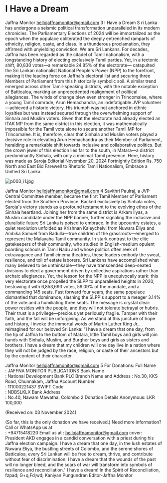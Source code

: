 # I Have a Dream

Jaffna Monitor
hellojaffnamonitor@gmail.com
3
I Have a Dream
S
ri Lanka has undergone a seismic political 
transformation unparalleled in its modern chronicles. 
The Parliamentary Elections of 2024 will be immortalized 
as the epoch when the populace obliterated the deeply 
entrenched ramparts of ethnicity, religion, caste, and 
class. In a thunderous proclamation, they affirmed with 
unyielding conviction: We are Sri Lankans.
For decades, Jaffna has been regarded as the citadel 
of Tamil nationalism, with a longstanding history of 
electing exclusively Tamil parties. Yet, in a tectonic shift, 
80,830 votes—a remarkable 24.85% of the electorate—
catapulted the Sri Lankan nationalist National People's 
Power (NPP) to the forefront, making it the leading force 
on Jaffna's electoral list and securing three Members of 
Parliament from this historically symbolic soil. A similar 
trend emerged across other Tamil-speaking districts, 
with the notable exception of Batticaloa, marking an 
unprecedented realignment of political allegiances.
The winds of change blew even stronger in Trincomalee, 
where a young Tamil comrade, Arun Hemachandra, an 
indefatigable JVP volunteer—achieved a historic victory. 
His triumph was not anchored in ethnic loyalties but was 
instead secured through the overwhelming support of 
Sinhala and Muslim voters. Given that the electorate had 
already elected an ITAK MP from the same district in this 
election, it was mathematically impossible for the Tamil 
vote alone to secure another Tamil MP for Trincomalee. 
It is, therefore, clear that Sinhala and Muslim voters 
played a decisive role in elevating Arun Hemachandra as 
their Member of Parliament, heralding a remarkable shift 
towards inclusive and collaborative politics.
But the crown jewel of this election lies far to the south, 
in Matara—a district predominantly Sinhala, with only a 
minimal Tamil presence. Here, history was made as Saroja 
Editorial
November 20, 2024
Fortnightly Edition
Rs. 750
North and East Bid Farewell 
to Rhetoric Tamil Nationalism, 
Embrace a Unified Sri Lanka

![p003_i1.jpg](images_out/003_i_have_a_dream/p003_i1.jpg)

Jaffna Monitor
hellojaffnamonitor@gmail.com
4
Savithri Paulraj, a JVP Central Committee member, became the first 
Tamil Member of Parliament elected from the Southern Province. 
Backed exclusively by Sinhala votes, Saroja's victory stands as a 
profound testament to the evolving ethos of the Sinhala heartland. 
Joining her from the same district is Arkam Ilyas, a Muslim 
candidate under the NPP banner, further signaling the inclusive and 
pluralistic future Sri Lanka is poised to embrace.
In the upcountry estates, a quiet revolution unfolded as Krishnan 
Kaleychelvi from Nuwara Eliya and Ambika Samuel from 
Badulla—true children of the grassroots—emerged to represent the 
Malayaha Tamil community. In stark contrast to the elite gatekeepers 
of their community, who studied in English-medium opulent 
boarding schools in Tamil Nadu and whose politics often reek of 
extravagance and Tamil cinema theatrics, these leaders embody the 
sweat, resilience, and toil of estate laborers.
Sri Lankans have accomplished what many believed to be 
unthinkable—they have transcended deep-seated divisions to elect 
a government driven by collective aspirations rather than archaic 
allegiances. Yet, the lesson for the NPP is unequivocally stark: this 
very electorate once propelled the SLPP to unparalleled heights in 
2020, bestowing it with 6,853,693 votes, 59.09% of the mandate, 
and a commanding 145 seats. Fast forward four years, the same 
populace dismantled that dominance, slashing the SLPP's support 
to a meager 3.14% of the vote and a humiliating three seats. The 
message is crystal clear: power resides with the people, and they will 
not tolerate betrayal or hubris. Their trust is a privilege—precious 
yet perilously fragile. Tamper with their faith, and the fall will be 
unforgiving.
As we stand at this juncture of hope and history, I invoke the 
immortal words of Martin Luther King Jr., reimagined for our 
beloved Sri Lanka:
"I have a dream that one day, from the tip of Jaffna to the bottom 
of Matara, little Tamil boys and girls will join hands with Sinhala, 
Muslim, and Burgher boys and girls as sisters and brothers.
I have a dream that my children will one day live in a nation where 
they will not be judged by the race, religion, or caste of their 
ancestors but by the content of their character.

Jaffna Monitor
hellojaffnamonitor@gmail.com
5
For Donations:
Full Name	
: 	 JAFFNA MONITOR PUBLICATIONS
Bank Name	
: 	 National Development Bank PLC
Branch Name and Address	 : 	 No.30, KKS Road, Chunnakam, Jaffna
Account Number	
: 	 111000221437
SWIFT Code	
: 	 NDBSLKLX
Bank Address	
: 	 No.40, Nawam Mawatha, Colombo 2
Donation Details
Anonymous: LKR 100,000
	
(Received on: 03 November 2024)
	
(So far, this is the only donation we have received.)
Need more information?
Call or WhatsApp us at	
: 	 +94715418220
Email us at	
: 	 hellojaffnamonitor@gmail.com
cover: 
President 
AKD engages 
in a candid 
conversation 
with a priest 
during his 
Jaffna election 
campaign.
I have a dream that one day, in the lush estates of Nuwara Eliya, the bustling 
streets of Colombo, and the serene shores of Batticaloa, every Sri Lankan 
will be free to dream, thrive, and contribute without fear of discrimination.
I have a dream that the wounds of the past will no longer bleed, and the scars 
of war will transform into symbols of resilience and reconciliation."
I have a dream!
In the Spirit of Reconciliation,
fzpad; G+q;Fd;wd;
Kaniyan Pungundran
Editor-Jaffna Monitor

